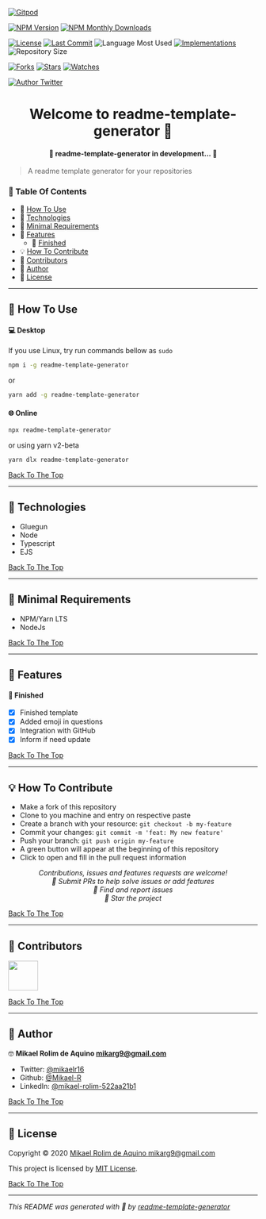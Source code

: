 [![Gitpod](https://gitpod.io/button/open-in-gitpod.svg)](https://gitpod.io/#https://github.com/Mikael-R/readme-template-generator)

[![NPM Version](https://img.shields.io/npm/v/readme-template-generator.svg?style=flat-square)](https://www.npmjs.com/package/readme-template-generator) [![NPM Monthly Downloads](https://img.shields.io/npm/dm/readme-template-generator.svg?style=flat-square)](https://npmjs.org/package/readme-template-generator)

[![License](https://img.shields.io/github/license/Mikael-R/readme-template-generator?style=flat-square)](LICENSE.md) [![Last Commit](https://img.shields.io/github/last-commit/Mikael-R/readme-template-generator?style=flat-square)](https://github.com/Mikael-R/readme-template-generator/commits/) ![Language Most Used](https://img.shields.io/github/languages/top/Mikael-R/readme-template-generator?style=flat-square) [![Implementations](https://img.shields.io/badge/%F0%9F%92%A1-implementations-8C8E93.svg?style=flat-square)](https://github.com/Mikael-R/readme-template-generator/issues) ![Repository Size](https://img.shields.io/github/repo-size/Mikael-R/readme-template-generator?style=flat-square)

[![Forks](https://img.shields.io/github/forks/Mikael-R/readme-template-generator?style=social)](https://github.com/Mikael-R/readme-template-generator/network/members) [![Stars](https://img.shields.io/github/stars/Mikael-R/readme-template-generator?style=social)](https://github.com/Mikael-R/readme-template-generator/stargazers) [![Watches](https://img.shields.io/github/watchers/Mikael-R/readme-template-generator?style=social)](https://github.com/Mikael-R/readme-template-generator/watchers)

[![Author Twitter](https://img.shields.io/twitter/follow/mikaelr16.svg?style=social)](https://twitter.com/mikaelr16)

<h1 id="title" align="center">Welcome to readme-template-generator 👋</h1>

<h4 align="center">🚧 readme-template-generator in development... 🚧</h4>

> A readme template generator for your repositories

### 🔖 Table Of Contents

- 🤔 [How To Use](#how-to-use)
- 🚀 [Technologies](#technologies)
- 🌱 [Minimal Requirements](#minimal-requirements)
- 🎊 [Features](#features)
  - 🎇 [Finished](#features-finished)
- 💡 [How To Contribute](#how-to-contribute)
- 🤗 [Contributors](#contributors)
- 👤 [Author](#author)
- 🔏 [License](#license)

---

<h2 id="how-to-use">🤔 How To Use</h2>

#### 💻 Desktop

If you use Linux, try run commands bellow as `sudo`

```sh
npm i -g readme-template-generator
```
or
```sh
yarn add -g readme-template-generator
```

#### 🌐 Online

```sh
npx readme-template-generator
```
or using yarn v2-beta
```sh
yarn dlx readme-template-generator
```

[Back To The Top](#title)

---

<h2 id="technologies">🚀 Technologies</h2>

- Gluegun
- Node
- Typescript
- EJS

[Back To The Top](#title)

---

<h2 id="minimal-requirements">🌱 Minimal Requirements</h2>

- NPM/Yarn LTS
- NodeJs

[Back To The Top](#title)

---

<h2 id="features">🎊 Features</h2>

<h4 id="features-finished">🎇 Finished</h4>

- [x] Finished template
- [x] Added emoji in questions
- [x] Integration with GitHub
- [x] Inform if need update

[Back To The Top](#title)

---

<h2 id="how-to-contribute">💡 How To Contribute</h2>

- Make a fork of this repository
- Clone to you machine and entry on respective paste
- Create a branch with your resource: `git checkout -b my-feature`
- Commit your changes: `git commit -m 'feat: My new feature'`
- Push your branch: `git push origin my-feature`
- A green button will appear at the beginning of this repository
- Click to open and fill in the pull request information

<p align="center">
<i>Contributions, issues and features requests are welcome!</i><br />
<i>📮 Submit PRs to help solve issues or add features</i><br />
<i>🐛 Find and report issues</i><br />
<i>🌟 Star the project</i><br />
</p>

[Back To The Top](#title)

---

<h2 id="contributors">🤗 Contributors</h2>

<p>

<a href="https://github.com/Mikael-R"><img width="60" src="https://avatars1.githubusercontent.com/u/60241602?v=4"/>

</p>

[Back To The Top](#title)

---

<h2 id="author">👤 Author</h2>

🤓 **Mikael Rolim de Aquino <mikarg9@gmail.com>**

- Twitter: [@mikaelr16](https://twitter.com/mikaelr16)
- Github: [@Mikael-R](https://github.com/Mikael-R)
- LinkedIn: [@mikael-rolim-522aa21b1](https://linkedin.com/in/mikael-rolim-522aa21b1)

[Back To The Top](#title)

---

<h2 id="license">🔏 License</h2>

Copyright © 2020 [Mikael Rolim de Aquino <mikarg9@gmail.com>](https://github.com/Mikael-R)

This project is licensed by [MIT License](https://api.github.com/licenses/mit).

[Back To The Top](#title)

---

_This README was generated with 💟 by [readme-template-generator](https://github.com/Mikael-R/readme-template-generator)_
